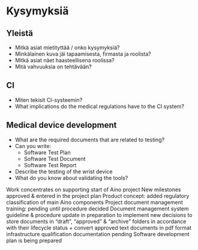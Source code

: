 # Kysymyksiä

## Yleistä
- Mitkä asiat mietityttää / onko kysymyksiä?
- Minkälainen kuva jäi tapaamisesta, firmasta ja roolista?
- Mitkä asiat näet haasteellisena roolissa?
- Mitä vahvuuksia on tehtävään?

## CI
- Miten tekisit CI-systeemin?
- What implications do the medical regulations have to the CI system?

## Medical device development
- What are the required documents that are related to testing?
- Can you write:
    + Software Test Plan
    + Software Test Document
    + Software Test Report
- Describe the testing of the wrist device
- What do you know about validating the tools?


Work concentrates on supporting start of Aino project
New milestones approved & entered in the project plan
Product concept: added regulatory classification of main Aino components
Project document management training: pending until procedure decided
Document management system
guideline & procedure update in preparation to implement new decisions to store documents in “draft”, “approved” & “archive” folders in accordance with their lifecycle status + convert approved text documents in pdf format
infrastructure qualification documentation pending
Software development plan is being prepared
